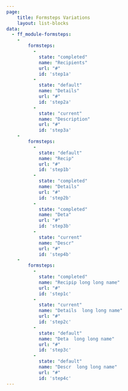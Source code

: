 ```yaml
---
page:
    title: Formsteps Variations
    layout: list-blocks
data:
  - ff_module-formsteps:
    -
        formsteps:
          -
            state: "completed"
            name: "Recipients"
            url: "#"
            id: 'step1a'
          -
            state: "default"
            name: "Details"
            url: "#"
            id: 'step2a'
          -
            state: "current"
            name: "Description"
            url: "#"  
            id: 'step3a'
    -
        formsteps:
          -
            state: "default"
            name: "Recip"
            url: "#"
            id: 'step1b'
          -
            state: "completed"
            name: "Details"
            url: "#"
            id: 'step2b'
          -
            state: "completed"
            name: "Deta"
            url: "#"
            id: 'step3b'
          -
            state: "current"
            name: "Descr"
            url: "#"
            id: 'step4b'
    -
        formsteps:
          -
            state: "completed"
            name: "Recipip long long name"
            url: "#"
            id: 'step1c'
          -
            state: "current"
            name: "Details  long long name"
            url: "#"
            id: 'step2c'
          -
            state: "default"
            name: "Deta  long long name"
            url: "#"
            id: 'step3c'
          -
            state: "default"
            name: "Descr  long long name"
            url: "#"
            id: 'step4c'
---
```

